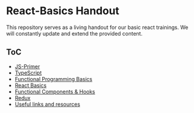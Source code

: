 # React-Basics Handout

This repository serves as a living handout for our basic react trainings.
We will constantly update and extend the provided content.

## ToC

* [JS-Primer](./JS-primer.md)
* [TypeScript](./TypeScript.md)
* [Functional Programming Basics](./functional-programming-basics.md)
* [React Basics](./React.md)
* [Functional Components & Hooks](./functional-components-and-hooks.md)
* [Redux](./redux.md)
* [Useful links and resources](./useful-links.md)
